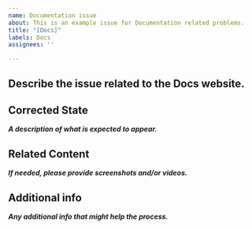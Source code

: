 ```yaml
---
name: Documentation issue
about: This is an example issue for Documentation related problems.
title: "[Docs]"
labels: Docs
assignees: ''

---
```


## Describe the issue related to the Docs website.


## Corrected State

***A description of what is expected to appear.***

## Related Content

***If needed, please provide screenshots and/or videos.***

## Additional info

***Any additional info that might help the process.***
